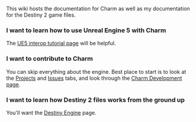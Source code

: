 This wiki hosts the documentation for Charm as well as my documentation for the Destiny 2 game files.

### I want to learn how to use Unreal Engine 5 with Charm

The [UE5 interop tutorial page](https://github.com/MontagueM/Charm/wiki/Charm-----UE5-Interoperability) will be helpful.

### I want to contribute to Charm

You can skip everything about the engine. Best place to start is to look at the [Projects](https://github.com/MontagueM/Charm/projects?type=beta) and [Issues](https://github.com/MontagueM/Charm/issues) tabs, and look through the [Charm Development page](https://github.com/MontagueM/Charm/wiki/Charm-Development).

### I want to learn how Destiny 2 files works from the ground up

You'll want the [Destiny Engine](../Destiny-Engine/Engine-overview.md) page.
